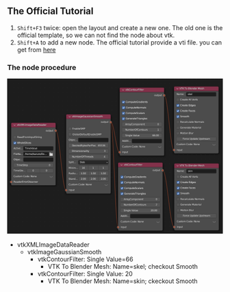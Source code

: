 ## The Official Tutorial

1. `Shift+F3` twice: open the layout and create a new one.
The old one is the official template, so we can not find the node about vtk. 
2. `Shift+A` to add a new node. 
The official tutorial provide a vti file. 
you can get from [here](./data/head.vti)

### The node procedure
![image1](./images/procedure.png)
- vtkXMLImageDataReader
  - vtkImageGaussianSmooth
    - vtkContourFilter: Single Value=66
      - VTK To Blender Mesh: Name=skel; checkout Smooth
    - vtkContourFilter: Single Value: 20
      - VTK To Blender Mesh: Name=skin; ckeckout Smooth
